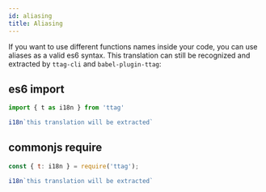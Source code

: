 ```yaml
---
id: aliasing
title: Aliasing
---
```


If you want to use different functions names inside your code, you can use aliases as a valid es6 
syntax. This translation can still be recognized and extracted by `ttag-cli` and `babel-plugin-ttag`:

## es6 import

```js
import { t as i18n } from 'ttag'

i18n`this translation will be extracted`
```

## commonjs require

```js
const { t: i18n } = require('ttag');

i18n`this translation will be extracted`
```
